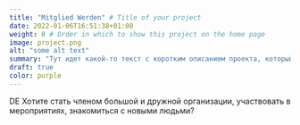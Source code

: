 ```yaml
---
title: "Mitglied Werden" # Title of your project
date: 2022-01-06T16:51:38+01:00
weight: 0 # Order in which to show this project on the home page
image: project.png
alt: "some alt text"
summary: "Тут идет какой-то текст с коротким описанием проекта, который может быть и длинным, и которотким."
draft: true
color: purple
---
```


DE Хотите стать членом большой и дружной организации, участвовать в мероприятиях, знакомиться с новыми людьми?
